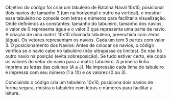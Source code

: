 Objetivo do código foi criar um tabuleiro de Batalha Naval 10x10, posicionar dois navios de tamanho 3 (um na horizontal e outro na vertical), e mostrar esse tabuleiro no console com letras e números para facilitar a visualização.
Onde definimos as constantes: tamanho do tabuleiro, tamanho dos navios, o valor de 0 representa água e o valor 3 que representa uma parte de navio.
A criação de uma matriz 10x10 chamada tabuleiro, preenchida com zeros (água).
Os vetores representam os navios. Cada um tem 3 partes com valor 3.
O posicionamento dos Navios:
Antes de colocar os navios, o código verifica se o navio cabe no tabuleiro (não ultrapassa os limites).
Se não há outro navio na posição (evita sobreposição).
Se tudo estiver certo, ele copia os valores do vetor do navio para a matriz tabuleiro.
A primeira linha imprime as letras das colunas (A a J).
Na impressão cada linha do tabuleiro é impressa com seu número (1 a 10) e os valores (0 ou 3).

Concluindo o código cria um tabuleiro 10x10, posiciona dois navios de forma segura, mostra o tabuleiro com letras e números para facilitar a leitura.